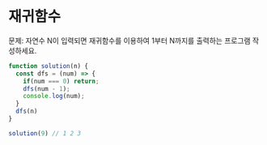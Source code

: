 # 재귀함수

문제: 자연수 N이 입력되면 재귀함수를 이용하여 1부터 N까지를 출력하는 프로그램 작성하세요.

```js
function solution(n) {
  const dfs = (num) => {
    if(num === 0) return;
    dfs(num - 1);
    console.log(num);
  }
  dfs(n)
}

solution(9) // 1 2 3
```